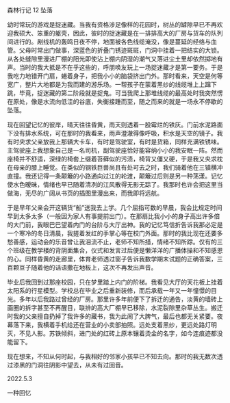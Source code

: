 森林行记 12 坠落

​	幼时常玩的游戏是捉迷藏。当我有资格涉足像样的花园时，树丛的罅隙早已不再欢迎我硕大、笨重的躯壳，因此，彼时的捉迷藏是在一排排高大的厂房与货车的队列间进行的。剐线机的轰鸣日夜不停，地面被各色线缆淹没，像是蔓延的经络与血管。父母时常出门做事，深蓝色的折叠门锈迹斑斑，门洞中挂着一把结实的大锁。从各处缝隙里漫进厂棚的阳光即使沾上棚内阴湿的潮气又落进尘土里却依然掷地有声。当时的我大抵是不在乎这些的，呼朋唤友玩上一场捉迷藏才是第一要务。于是我吃力地错开门扇，蜷着身子，把我小小的脑袋挤出门外。那时看来，天空是何等宽广，整片大地都是为我而建的游乐场。一帮孩子在蒙着黑纱的线缆堆上上蹿下跳，毕竟，捉迷藏的第二阶段就是捉鬼。可当我爬上那堆线缆的最高处时我突然愣在原处，像是水流向低洼的谷底，失衡接踵而至，随之而来的就是一场永不停歇的坠落。

​	现在回望记忆的彼岸，晴天往往昏黄，雨天则透着一股霉烂的铁灰。门前水泥路面下没有排水系统，可在那时的我看来，雨声澄澈得像呼吸，积水是天空的镜子。我有时央求父亲放我上那辆大卡车，有时是驾驶室，有时是货箱，同样充满铁锈味。主驾驶座上我想象自己是一名司机，副驾驶座恰好能容纳小小的我安眠一阵。然而座椅并不舒适，深绿的椅套上缀着苔藓似的污渍，椅背又僵又硬，于是我又央求枕在母亲的膝上睡觉。在类似的钢铁巨兽尚且有处可去之时，我们骑着他在三镇横冲直撞。我还记得一条颠簸的小路通向过江的轮渡，颠簸过后则是另一种荡漾。记忆使水色暧昧，情绪也早已随着清冽的江风散得无影无踪了。我那时也许会把这里当做海，无尽的广阔从书页的插图里漫出来，而我即将远航。

​	于是早年父亲会开这辆货“船”送我去上学。几个屈指可数的早晨，我会比规定时间早到太多太多（一般因为家人有事提前出门）。在那扇比我小小的身子高出许多倍的大门前，我眼巴巴望着内门的台阶与大厅出神。我的记忆笃信折告诉我那必定是一个寒冷的冬日清晨，我搓着发红的手掌心等在校门外面。那时的我比现在还要多愁善感，运动会的乐音曾让我泪流不止，老师不知所措，情绪不知所踪。仅有的三个班级在教学楼的背阴面集合，仪式和发言过后便是懒洋洋的广播体操和不知感恩的心。同样昏黄的走廊里，体育老师透过窗子告诉我数学期末试题的正确答案，三百颗豆子随着他的话语撒在地板上，这次不再发出声音。

​	毕业后我回到过那座校园，只在梦里踏上内门的阶梯。我看见大厅的天花板上挂着太阳系的行星模型。学校总在毕业之后重新装修，而后承载一年又一年憧憬的目光。多年以后我路过曾经的厂房。那里许多年前便下了拆迁的通告，淡黄的墙砖上画圈的拆字甚至不再醒目，联排的高大厂棚早已移除，水泥裂隙里杂草丛生。搬迁时我的父亲擅自扔掉了我许多的藏书，我为此闹了大脾气，最后也都无关紧要。夜幕落下来，我横着手机给还在营业的小卖部拍照。远处支着黑纱，更远处路灯明灭，不见人影。苏铁倾斜，进门处的红砖上原本镶着烫金的名字，如今连痕迹都没能留下。

​	现在想来，不知从何时起，与我相好的邻家小孩早已不知去向。那时的我无数次透过漆黑的门洞往阴影中望去，从未有过回音。

2022.5.3

一种回忆
